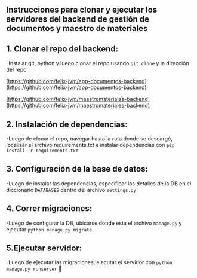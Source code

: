 ## Instrucciones para clonar y ejecutar los servidores del backend de gestión de documentos y maestro de materiales

## 1. Clonar el repo del backend:

-Instalar git, python y luego clonar el repo usando `git clone` y la dirección del repo

[https://github.com/felix-jvm/app-documentos-backend](https://github.com/felix-jvm/app-documentos-backend)

[https://github.com/felix-jvm/maestromateriales-backend](https://github.com/felix-jvm/maestromateriales-backend)


## 2. Instalación de dependencias:

-Luego de clonar el repo, navegar hasta la ruta donde se descargó, localizar el archivo requirements.txt e instalar dependencias con `pip install -r requirements.txt`

## 3. Configuración de la base de datos:

-Luego de instalar las dependencias, especificar los detalles de la DB en el diccionario `DATABASES` dentro del archivo `settings.py`

## 4. Correr migraciones:

-Luego de configurar la DB, ubicarse donde esta el archivo `manage.py` y ejecutar `python manage.py migrate`

## 5.Ejecutar servidor:

-Luego de ejecutar las migraciones, ejecutar el servidor con `python manage.py runserver` 🚀